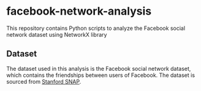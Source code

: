 # facebook-network-analysis
This repository contains Python scripts to analyze the Facebook social network dataset using NetworkX library

## Dataset
The dataset used in this analysis is the Facebook social network dataset, which contains the friendships between users of Facebook. The dataset is sourced from [Stanford SNAP](https://snap.stanford.edu/data/ego-Facebook.html).
